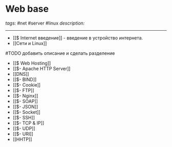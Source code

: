 # Web base
*tags:* #net #server #linux
*description:* 

---

- [[$ Internet введение]] - введение в устройство интернета.
- [[Сети и Linux]]


#TODO добавить описание и сделать разделение
- [[$ Web Hosting]]
- [[$- Apache HTTP Server]]
- [[DNS]]
- [[$- BIND]]
- [[$- Cookie]]
- [[$- FTP]]
- [[$- Nginx]]
- [[$- SOAP]]
- [[$- JSON]]
- [[$- Socket]]
- [[$- SSH]]
- [[$- TCP & IP]]
- [[$- UDP]]
- [[$- URI]]
- [[HHTP]]
